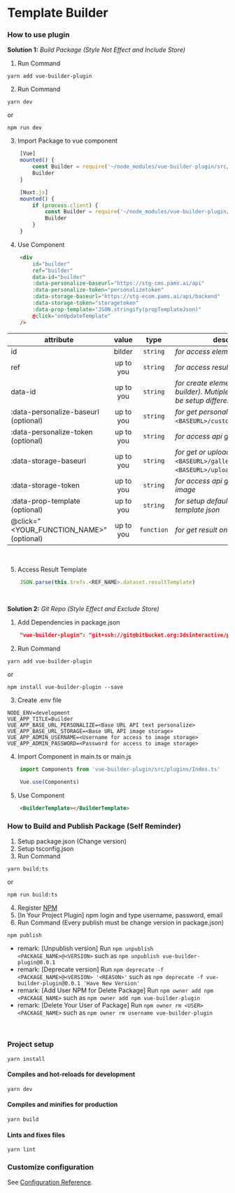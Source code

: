 # Template Builder

### How to use plugin

**Solution 1:** *Build Package (Style Not Effect and Include Store)*
1. Run Command
```
yarn add vue-builder-plugin
```

2. Run Command
```
yarn dev
```
or
```
npm run dev
```

3. Import Package to vue component
```javascript
    [Vue]
    mounted() {
        const Builder = require('~/node_modules/vue-builder-plugin/src/main')
        Builder
    }

    [Nuxt.js]
    mounted() {
        if (process.client) {
            const Builder = require('~/node_modules/vue-builder-plugin/src/main')
            Builder
        }
    }
```

4. Use Component
```html
    <div
        id="builder"
        ref="builder"
        data-id="builder"
        :data-personalize-baseurl="https://stg-cms.pams.ai/api"
        :data-personalize-token="personalizetoken"
        :data-storage-baseurl="https://stg-ecom.pams.ai/api/backend"
        :data-storage-token="storagetoken"
        :data-prop-template="JSON.stringify(propTemplateJson)"
        @click="onUpdateTemplate"
    />
```

| attribute                              |value    |type      |description                                                                                    |
|----------------------------------------|:-------:|:--------:| --------------------------------------------------------------------------------------------- |
|id                                      |bilder   |`string`  |*for access element*                                                                           |
|ref                                     |up to you|`string`  |*for access result template*                                                                   |
|data-id                                 |up to you|`string`  |*for create element (default: builder). Mutiple element should be setup difference name*       |
|:data-personalize-baseurl (optional)    |up to you|`string`  |*for get personalize* (ex. [GET] `<BASEURL>/customers/attributes`)*                            |
|:data-personalize-token (optional)      |up to you|`string`  |*for access api get personalize*                                                               |
|:data-storage-baseurl                   |up to you|`string`  |*for get or upload image* (ex. [GET] `<BASEURL>/galleries`, [POST] `<BASEURL>/uploader/public`)|
|:data-storage-token                     |up to you|`string`  |*for access api get or upload image*                                                           |
|:data-prop-template (optional)          |up to you|`string`  |*for setup default prop your template json*                                                    |
|@click="<YOUR_FUNCTION_NAME>" (optional)|up to you|`function`|*for get result on function*                                                                   |
<br>

5. Access Result Template
```javascript
    JSON.parse(this.$refs.<REF_NAME>.dataset.resultTemplate)
```
<br>

**Solution 2:** *Git Repo (Style Effect and Exclude Store)*
1. Add Dependencies in package.json
```json
    "vue-builder-plugin": "git+ssh://git@bitbucket.org:3dsinteractive/pam-builder.git"
```

2. Run Command
```
yarn add vue-builder-plugin
```
or
```
npm install vue-builder-plugin --save
```

3. Create .env file
```
NODE_ENV=development
VUE_APP_TITLE=Builder
VUE_APP_BASE_URL_PERSONALIZE=<Base URL API text personalize>
VUE_APP_BASE_URL_STORAGE=<Base URL API image storage>
VUE_APP_ADMIN_USERNAME=<Username for access to image storage>
VUE_APP_ADMIN_PASSWORD=<Password for access to image storage>
```

4. Import Component in main.ts or main.js
```javascript
    import Components from 'vue-builder-plugin/src/plugins/Index.ts'

    Vue.use(Components)
```
5. Use Component
```html
    <BuilderTemplate></BuilderTemplate>
```

### How to Build and Publish Package (Self Reminder)
1. Setup package.json (Change version)
2. Setup tsconfig.json
3. Run Command
```
yarn build:ts
```
or
```
npm run build:ts
```
4. Register [NPM](https://www.npmjs.com)
5. [In Your Project Plugin] npm login and type username, password, email
6. Run Command (Every publish must be change version in package.json)
```
npm publish
```
* remark: [Unpublish version] Run `npm unpublish <PACKAGE_NAME>@<VERSION>` such as `npm unpublish vue-builder-plugin@0.0.1`
* remark: [Deprecate version] Run `npm deprecate -f <PACKAGE_NAME>@<VERSION> '<REASON>'` such as `npm deprecate -f vue-builder-plugin@0.0.1 'Have New Version'`
* remark: [Add User NPM for Delete Package] Run `npm owner add npm <PACKAGE_NAME>` such as `npm owner add npm vue-builder-plugin`
* remark: [Delete Your User of Package] Run `npm owner rm <USER> <PACKAGE_NAME>` such as `npm owner rm username vue-builder-plugin`
<br>

### Project setup
```
yarn install
```

#### Compiles and hot-reloads for development
```
yarn dev
```

#### Compiles and minifies for production
```
yarn build
```

#### Lints and fixes files
```
yarn lint
```

### Customize configuration
See [Configuration Reference](https://cli.vuejs.org/config/).
